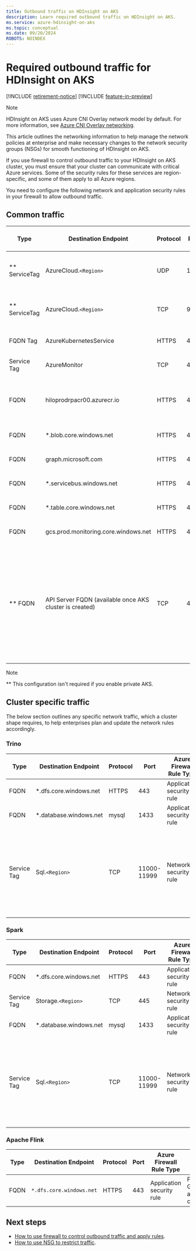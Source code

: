 ```yaml
---
title: Outbound traffic on HDInsight on AKS
description: Learn required outbound traffic on HDInsight on AKS. 
ms.service: azure-hdinsight-on-aks
ms.topic: conceptual
ms.date: 09/20/2024
ROBOTS: NOINDEX
---
```


# Required outbound traffic for HDInsight on AKS

[!INCLUDE [retirement-notice](includes/retirement-notice.md)]
[!INCLUDE [feature-in-preview](includes/feature-in-preview.md)]



> [!NOTE]
> HDInsight on AKS uses Azure CNI Overlay network model by default. For more information, see [Azure CNI Overlay networking](/azure/aks/concepts-network-azure-cni-overlay).

This article outlines the networking information to help manage the network policies at enterprise and make necessary changes to the network security groups (NSGs) for smooth functioning of HDInsight on AKS.

If you use firewall to control outbound traffic to your HDInsight on AKS cluster, you must ensure that your cluster can communicate with critical Azure services. 
Some of the security rules for these services are region-specific, and some of them apply to all Azure regions.

You need to configure the following network and application security rules in your firewall to allow outbound traffic.

## Common traffic


|Type| Destination Endpoint              | Protocol | Port | Azure Firewall Rule Type | Use |
|----|-----------------------------------|----------|------|-----| ----|
| ** ServiceTag | AzureCloud.`<Region>`   | UDP      | 1194 | Network security rule| Tunneled secure communication between the nodes and the control plane.|
| ** ServiceTag | AzureCloud.`<Region>`   | TCP      | 9000 | Network security rule|Tunneled secure communication between the nodes and the control plane.|
| FQDN Tag| AzureKubernetesService | HTTPS      | 443 |Application security rule| Required by AKS Service.|
| Service Tag  | AzureMonitor | TCP      | 443 |Network security rule| Required for integration with Azure Monitor.|
| FQDN| hiloprodrpacr00.azurecr.io|HTTPS|443|Application security rule| Downloads metadata info of the docker image for setup of HDInsight on AKS and monitoring.|
| FQDN| *.blob.core.windows.net|HTTPS|443|Application security rule| Monitoring and setup of HDInsight on AKS.|
| FQDN|graph.microsoft.com|HTTPS|443|Application security rule|  Authentication.|
| FQDN|*.servicebus.windows.net|HTTPS|443|Application security rule| Monitoring.|
| FQDN|*.table.core.windows.net|HTTPS|443|Application security rule| Monitoring.
| FQDN|gcs.prod.monitoring.core.windows.net|HTTPS|443|Application security rule| Monitoring.|
| ** FQDN|API Server FQDN (available once AKS cluster is created)|TCP|443|Network security rule| Required as the running pods/deployments use it to access the API Server. You can get this information from the AKS cluster running behind the cluster pool. For more information, see [how to get API Server FQDN](secure-traffic-by-firewall-azure-portal.md#get-aks-cluster-details-created-behind-the-cluster-pool) using Azure portal.|

> [!NOTE]
> ** This configuration isn't required if you enable private AKS. 

## Cluster specific traffic

The below section outlines any specific network traffic, which a cluster shape requires, to help enterprises plan and update the network rules accordingly.

### Trino

| Type | Destination Endpoint              | Protocol | Port | Azure Firewall Rule Type |Use |
|------|-----------------------------------|----------|------|-----|----|
| FQDN|*.dfs.core.windows.net|HTTPS|443|Application security rule|Required if Hive is enabled. It's user's own Storage account, such as contosottss.dfs.core.windows.net|
| FQDN|*.database.windows.net|mysql|1433|Application security rule|Required if Hive is enabled. It's user's own SQL server, such as contososqlserver.database.windows.net|
|Service Tag | Sql.`<Region>`|TCP|11000-11999|Network security rule|Required if Hive is enabled. It's used in connecting to SQL server. It's recommended to allow outbound communication from the client to all Azure SQL IP addresses in the region on ports in the range of 11000 to 11999. Use the Service Tags for SQL to make this process easier to manage. When using the Redirect connection policy, refer to the [Azure IP Ranges and Service Tags – Public Cloud](https://www.microsoft.com/download/details.aspx?id=56519) for a list of your region's IP addresses to allow.|

### Spark

| Type | Destination Endpoint| Protocol | Port | Azure Firewall Rule Type |Use |
|------|---------------------|----------|------|-----|---|
| FQDN|*.dfs.core.windows.net|HTTPS|443|Application security rule|Spark Azure Data Lake Storage Gen2. It's user's Storage account: such as contosottss.dfs.core.windows.net|
|Service Tag | Storage.`<Region>`|TCP|445|Network security rule|Use SMB protocol to connect to Azure File|
| FQDN|*.database.windows.net|mysql|1433|Application security rule|Required if Hive is enabled. It's user's own SQL server, such as contososqlserver.database.windows.net|
|Service Tag | Sql.`<Region>`|TCP|11000-11999|Network security rule|Required if Hive is enabled. It's used to connect to SQL server. It's recommended to allow outbound communication from the client to all Azure SQL IP addresses in the region on ports in the range of 11000 to 11999. Use the Service Tags for SQL to make this process easier to manage. When using the Redirect connection policy, refer to the [Azure IP Ranges and Service Tags – Public Cloud](https://www.microsoft.com/download/details.aspx?id=56519) for a list of your region's IP addresses to allow. |

### Apache Flink

|Type|Destination Endpoint|Protocol|Port|Azure Firewall Rule Type |Use|
|-|-|-|-|-|--|
|FQDN|`*.dfs.core.windows.net`|HTTPS|443|Application security rule|Flink Azure Data Lake Storage Gens. It's user's Storage account: such as contosottss.dfs.core.windows.net|

## Next steps
* [How to use firewall to control outbound traffic and apply rules](./secure-traffic-by-firewall.md).
* [How to use NSG to restrict traffic](./secure-traffic-by-nsg.md).
